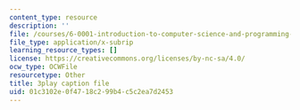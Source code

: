 ```yaml
---
content_type: resource
description: ''
file: /courses/6-0001-introduction-to-computer-science-and-programming-in-python-fall-2016/01c3102e0f4718c299b4c5c2ea7d2453_ncpb4wIsQu8.srt
file_type: application/x-subrip
learning_resource_types: []
license: https://creativecommons.org/licenses/by-nc-sa/4.0/
ocw_type: OCWFile
resourcetype: Other
title: 3play caption file
uid: 01c3102e-0f47-18c2-99b4-c5c2ea7d2453
---
```

